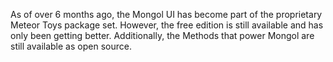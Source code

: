 As of over 6 months ago, the Mongol UI has become part of the proprietary Meteor Toys package set. However, the free edition is still available and has only been getting better. Additionally, the Methods that power Mongol are still available as open source.